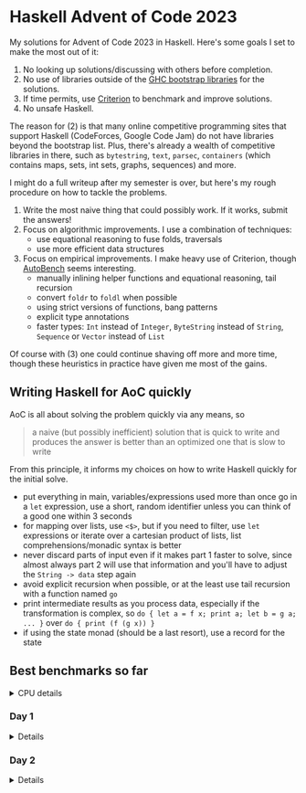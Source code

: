 # Haskell Advent of Code 2023
My solutions for Advent of Code 2023 in Haskell.  Here's some goals I
set to make the most out of it:

1. No looking up solutions/discussing with others before completion.
2. No use of libraries outside of the [GHC bootstrap
  libraries](https://downloads.haskell.org/~ghc/latest/docs/html/libraries/index.html)
  for the solutions.
3. If time permits, use
  [Criterion](https://hackage.haskell.org/package/criterion) to
  benchmark and improve solutions.
4. No unsafe Haskell.

The reason for (2) is that many online competitive programming sites
that support Haskell (CodeForces, Google Code Jam) do not have
libraries beyond the bootstrap list.  Plus, there's already a wealth
of competitive libraries in there, such as `bytestring`, `text`,
`parsec`, `containers` (which contains maps, sets, int sets, graphs,
sequences) and more.

I might do a full writeup after my semester is over, but here's my
rough procedure on how to tackle the problems.

1. Write the most naive thing that could possibly work.  If it works,
   submit the answers!
2. Focus on algorithmic improvements.  I use a combination of
   techniques:
   - use equational reasoning to fuse folds, traversals
   - use more efficient data structures
3. Focus on empirical improvements.  I make heavy use of Criterion,
   though [AutoBench](https://github.com/mathandley/AutoBench) seems
   interesting.
   - manually inlining helper functions and equational reasoning, tail
     recursion
   - convert `foldr` to `foldl` when possible
   - using strict versions of functions, bang patterns
   - explicit type annotations
   - faster types: `Int` instead of `Integer`, `ByteString` instead of
     `String`, `Sequence` or `Vector` instead of `List`

Of course with (3) one could continue shaving off more and more time,
though these heuristics in practice have given me most of the gains.

## Writing Haskell for AoC quickly
AoC is all about solving the problem quickly via any means, so

> a naive (but possibly inefficient) solution that is quick to write
> and produces the answer is better than an optimized one that is slow
> to write

From this principle, it informs my choices on how to write Haskell
quickly for the initial solve.

- put everything in main, variables/expressions used more than once go
  in a `let` expression, use a short, random identifier unless you can
  think of a good one within 3 seconds
- for mapping over lists, use `<$>`, but if you need to filter, use
  `let` expressions or iterate over a cartesian product of lists, list
  comprehensions/monadic syntax is better
- never discard parts of input even if it makes part 1 faster to
  solve, since almost always part 2 will use that information and
  you'll have to adjust the `String -> data` step again
- avoid explicit recursion when possible, or at the least use tail
  recursion with a function named `go`
- print intermediate results as you process data, especially if the
  transformation is complex, so `do { let a = f x; print a; let b = g
  a; ... }` over `do { print (f (g x)) }`
- if using the state monad (should be a last resort), use a record for
  the state

## Best benchmarks so far
<details>
<summary>CPU details</summary>

```
Apple M1 Pro, 32 GB RAM, 10 Threads
```
</details>

### Day 1
<details>

```
benchmarking day1/part1
time                 655.6 μs   (653.2 μs .. 658.9 μs)
                     1.000 R²   (1.000 R² .. 1.000 R²)
mean                 656.3 μs   (655.1 μs .. 657.6 μs)
std dev              4.079 μs   (3.435 μs .. 5.206 μs)

benchmarking day1/part2
time                 1.401 ms   (1.399 ms .. 1.404 ms)
                     1.000 R²   (1.000 R² .. 1.000 R²)
mean                 1.402 ms   (1.399 ms .. 1.405 ms)
std dev              9.317 μs   (7.773 μs .. 11.71 μs)
```
</details>

### Day 2
<details>

```
benchmarking day2/part1
time                 1.099 μs   (1.097 μs .. 1.101 μs)
                     1.000 R²   (1.000 R² .. 1.000 R²)
mean                 1.098 μs   (1.097 μs .. 1.100 μs)
std dev              5.740 ns   (4.758 ns .. 7.012 ns)

benchmarking day2/part2
time                 1.963 μs   (1.960 μs .. 1.967 μs)
                     1.000 R²   (1.000 R² .. 1.000 R²)
mean                 1.963 μs   (1.960 μs .. 1.966 μs)
std dev              10.35 ns   (8.449 ns .. 12.62 ns)
```
</details>
